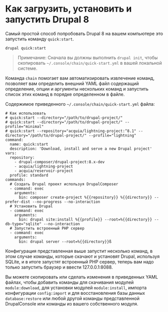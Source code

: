 # Как загрузить, установить и запустить Drupal 8

Самый простой способ попробовать Drupal 8 на вашем компьютере это запустить команду `quick:start`.

```
drupal quick:start
```
> Примечание: Сначала вы должны выполнить `drupal init`, чтобы скопировать `~/.console/chain/quick-start.yml` в вашей локальной системе.

Команда `chain` помогает вам автоматизировать извлечение команд, позволяет вам определить внешний YAML файл содержащий определение, опции и аргументы нескольких команд и запустить список этих команд в порядке определенном в файле.

Содержимое приведенного `~/.console/chain/quick-start.yml` файла:
```
# Как использовать
# quick:start --directory="/path/to/drupal-project/"
# quick:start --directory="/path/to/drupal-project/" --profile="minimal"
# quick:start --repository="acquia/lightning-project:^8.1" --directory="/path/to/drupal-project/" --profile="lightning"
command:
  name: quick:start
  description: 'Download, install and serve a new Drupal project'
vars:
  repository:
    - drupal-composer/drupal-project:8.x-dev
    - acquia/lightning-project
    - acquia/reservoir-project
  profile: standard
commands:
  # Создать Drupal проект используя DrupalComposer
  - command: exec
    arguments:
      bin: composer create-project %{{repository}} %{{directory}} --prefer-dist --no-progress --no-interaction
  # Установить Drupal
  - command: exec
    arguments:
      bin: drupal site:install %{{profile}} --root=%{{directory}} --db-type="sqlite" --no-interaction
  # Запустить встроенный PHP сервер
  - command: exec
    arguments:
      bin: drupal server --root=%{{directory}}ß
```

Конфигурация представленная выше запустит несколько команд, в этом случае команды, которые скачают и установят Drupal, используя SQLite, и в итоге запустят встроенный PHP сервер, теперь вам надо только запустить браузер и ввести 127.0.0.1:8088.

Вы можете скопировать или сделать изменения в приведенных YAML файлах, чтобы добавить команды для скачивания модулей `module:download`, для установки модулей `module:install`, импорта конфигурации `config:import` и для восстановления базы данных `database:restore` или любой другой команды представленной DrupalConsole или команды из вашего собственного модуля.
